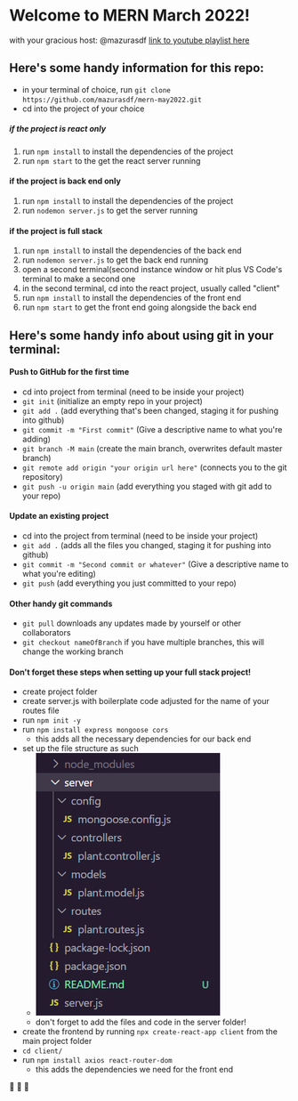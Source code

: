 # Welcome to MERN March 2022!
with your gracious host: @mazurasdf
[link to youtube playlist here](https://www.youtube.com/playlist?list=PLBZwc4aWOVuLia2rMK9mysfYuVfw7DHzn)

## Here's some handy information for this repo:
* in your terminal of choice, run `git clone https://github.com/mazurasdf/mern-may2022.git`
* cd into the project of your choice
##### if the project is react only
1. run `npm install` to install the dependencies of the project
2. run `npm start` to the get the react server running
#### if the project is back end only
1. run `npm install` to install the dependencies of the project
2. run `nodemon server.js` to get the server running
#### if the project is full stack
1. run `npm install` to install the dependencies of the back end
2. run `nodemon server.js` to get the back end running
3. open a second terminal(second instance window or hit plus VS Code's terminal to make a second one
4. in the second terminal, cd into the react project, usually called "client"
5. run `npm install` to install the dependencies of the front end
6. run `npm start` to get the front end going alongside the back end

## Here's some handy info about using git in your terminal:

#### Push to GitHub for the first time
* cd into project from terminal (need to be inside your project)
* `git init` (initialize an empty repo in your project)
* `git add .` (add everything that's been changed, staging it for pushing into github)
* `git commit -m "First commit"` (Give a descriptive name to what you're adding)
* `git branch -M main` (create the main branch, overwrites default master branch)
* `git remote add origin "your origin url here"` (connects you to the git repository)
* `git push -u origin main` (add everything you staged with git add to your repo)

#### Update an existing project
* cd into the project from terminal (need to be inside your project)
* `git add .` (adds all the files you changed, staging it for pushing into github)
* `git commit -m "Second commit or whatever"` (Give a descriptive name to what you're editing)
* `git push` (add everything you just committed to your repo)

#### Other handy git commands
* `git pull` downloads any updates made by yourself or other collaborators
* `git checkout nameOfBranch` if you have multiple branches, this will change the working branch

#### Don't forget these steps when setting up your full stack project!
* create project folder
* create server.js with boilerplate code adjusted for the name of your routes file
* run `npm init -y`
* run `npm install express mongoose cors`
    * this adds all the necessary dependencies for our back end
* set up the file structure as such
    * ![back end structure](https://github.com/NicholeKing/MERN_Nov2020/blob/main/full-stack-lecture/img/backend_structure.PNG?raw=true)
    * don't forget to add the files and code in the server folder!
* create the frontend by running `npx create-react-app client` from the main project folder
* `cd client/`
* run `npm install axios react-router-dom`
    * this adds the dependencies we need for the front end

:broccoli: :broccoli: :broccoli:
